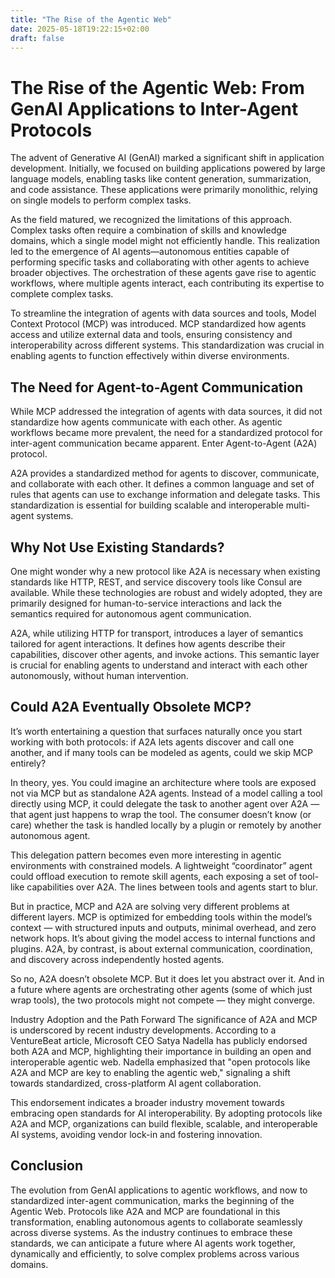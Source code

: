```yaml
---
title: "The Rise of the Agentic Web"
date: 2025-05-18T19:22:15+02:00
draft: false
---
```


# The Rise of the Agentic Web: From GenAI Applications to Inter-Agent Protocols
The advent of Generative AI (GenAI) marked a significant shift in application development. Initially, we focused on building applications powered by large language models, enabling tasks like content generation, summarization, and code assistance. These applications were primarily monolithic, relying on single models to perform complex tasks.

As the field matured, we recognized the limitations of this approach. Complex tasks often require a combination of skills and knowledge domains, which a single model might not efficiently handle. This realization led to the emergence of AI agents—autonomous entities capable of performing specific tasks and collaborating with other agents to achieve broader objectives. The orchestration of these agents gave rise to agentic workflows, where multiple agents interact, each contributing its expertise to complete complex tasks.

To streamline the integration of agents with data sources and tools, Model Context Protocol (MCP) was introduced. MCP standardized how agents access and utilize external data and tools, ensuring consistency and interoperability across different systems. This standardization was crucial in enabling agents to function effectively within diverse environments.

## The Need for Agent-to-Agent Communication
While MCP addressed the integration of agents with data sources, it did not standardize how agents communicate with each other. As agentic workflows became more prevalent, the need for a standardized protocol for inter-agent communication became apparent. Enter Agent-to-Agent (A2A) protocol.

A2A provides a standardized method for agents to discover, communicate, and collaborate with each other. It defines a common language and set of rules that agents can use to exchange information and delegate tasks. This standardization is essential for building scalable and interoperable multi-agent systems.

## Why Not Use Existing Standards?
One might wonder why a new protocol like A2A is necessary when existing standards like HTTP, REST, and service discovery tools like Consul are available. While these technologies are robust and widely adopted, they are primarily designed for human-to-service interactions and lack the semantics required for autonomous agent communication.

A2A, while utilizing HTTP for transport, introduces a layer of semantics tailored for agent interactions. It defines how agents describe their capabilities, discover other agents, and invoke actions. This semantic layer is crucial for enabling agents to understand and interact with each other autonomously, without human intervention.

## Could A2A Eventually Obsolete MCP?
It’s worth entertaining a question that surfaces naturally once you start working with both protocols: if A2A lets agents discover and call one another, and if many tools can be modeled as agents, could we skip MCP entirely?

In theory, yes. You could imagine an architecture where tools are exposed not via MCP but as standalone A2A agents. Instead of a model calling a tool directly using MCP, it could delegate the task to another agent over A2A — that agent just happens to wrap the tool. The consumer doesn’t know (or care) whether the task is handled locally by a plugin or remotely by another autonomous agent.

This delegation pattern becomes even more interesting in agentic environments with constrained models. A lightweight “coordinator” agent could offload execution to remote skill agents, each exposing a set of tool-like capabilities over A2A. The lines between tools and agents start to blur.

But in practice, MCP and A2A are solving very different problems at different layers. MCP is optimized for embedding tools within the model’s context — with structured inputs and outputs, minimal overhead, and zero network hops. It’s about giving the model access to internal functions and plugins. A2A, by contrast, is about external communication, coordination, and discovery across independently hosted agents.

So no, A2A doesn’t obsolete MCP. But it does let you abstract over it. And in a future where agents are orchestrating other agents (some of which just wrap tools), the two protocols might not compete — they might converge.

Industry Adoption and the Path Forward
The significance of A2A and MCP is underscored by recent industry developments. According to a VentureBeat article, Microsoft CEO Satya Nadella has publicly endorsed both A2A and MCP, highlighting their importance in building an open and interoperable agentic web. Nadella emphasized that "open protocols like A2A and MCP are key to enabling the agentic web," signaling a shift towards standardized, cross-platform AI agent collaboration.

This endorsement indicates a broader industry movement towards embracing open standards for AI interoperability. By adopting protocols like A2A and MCP, organizations can build flexible, scalable, and interoperable AI systems, avoiding vendor lock-in and fostering innovation.

## Conclusion
The evolution from GenAI applications to agentic workflows, and now to standardized inter-agent communication, marks the beginning of the Agentic Web. Protocols like A2A and MCP are foundational in this transformation, enabling autonomous agents to collaborate seamlessly across diverse systems. As the industry continues to embrace these standards, we can anticipate a future where AI agents work together, dynamically and efficiently, to solve complex problems across various domains.